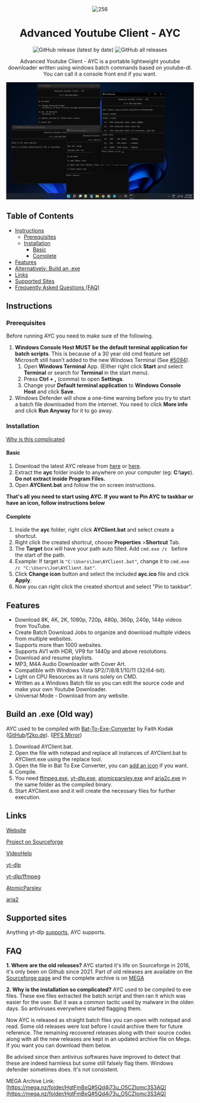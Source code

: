 <div align="center">

![256](https://user-images.githubusercontent.com/60822601/115324256-36724180-a1a7-11eb-929c-c0d1221b7b84.png)

# Advanced Youtube Client - AYC

![GitHub release (latest by date)](https://img.shields.io/github/v/release/adithya-s-sekhar/advanced-youtube-client-ayc?style=flat) ![GitHub all releases](https://img.shields.io/github/downloads/adithya-s-sekhar/advanced-youtube-client-ayc/total?style=flat)

Advanced Youtube Client - AYC is a portable lightweight youtube downloader written using windows batch commands based on youtube-dl.
You can call it a console front end if you want.

![512](https://raw.githubusercontent.com/adithya-s-sekhar/advanced-youtube-client-ayc/main/Screenshots/screens.png)

</div>

## Table of Contents

- [Instructions](#instructions)
  - [Prerequisites](#prerequisites)
  - [Installation](#installation)
    - [Basic](#basic)
    - [Complete](#complete)
- [Features](#features)
- [Alternatively: Build an .exe](#build-an-exe-old-way)
- [Links](#links)
- [Supported Sites](#supported-sites)
- [Frequently Asked Questions (FAQ)](#FAQ)

## Instructions

### Prerequisites
Before running AYC you need to make sure of the following.
1. **Windows Console Host MUST be the default terminal application for batch scripts**. This is because of a 30 year old cmd feature set Microsoft still hasn't added to the new Windows Terminal (See [#5094](https://github.com/microsoft/terminal/issues/5094)).
   1. Open **Windows Terminal** App. (Either right click **Start** and select **Terminal** or search for **Terminal** in the start menu).
   2. Press **Ctrl + ,** (comma) to open **Settings**.
   3. Change your **Default terminal application** to **Windows Console Host** and click **Save**.
2. Windows Defender will show a one-time warning before you try to start a batch file downloaded from the internet. You need to click **More info** and click **Run Anyway** for it to go away.

### Installation 
[Why is this complicated](#faq)
#### Basic
1. Download the latest AYC release from [here](https://github.com/adithya-s-sekhar/advanced-youtube-client-ayc/releases/tag/v3.15) or [here](https://advanced-youtube-client-ayc.sourceforge.io/).
2. Extract the **ayc** folder inside to anywhere on your computer (eg: **C:\ayc**). **Do not extract inside Program Files.**
3. Open **AYClient.bat** and follow the on screen instructions. 

**That's all you need to start using AYC. If you want to Pin AYC to taskbar or have an icon, follow instructions below**

#### Complete
1. Inside the **ayc** folder, right click **AYClient.bat** and select create a shortcut.
2. Right click the created shortcut, choose **Properties** >**Shortcut** Tab.
3. The **Target** box will have your path auto filled. Add `cmd.exe /c ` before the start of the path.
4. Example: If target is `"C:\Users\Joe\AYClient.bat"`, change it to `cmd.exe /c "C:\Users\Joe\AYClient.bat"`.
5. Click **Change icon** button and select the included **ayc.ico** file and click **Apply**.
6. Now you can right click the created shortcut and select "Pin to taskbar".

## Features

- Download 8K, 4K, 2K, 1080p, 720p, 480p, 360p, 240p, 144p videos from YouTube.
- Create Batch Download Jobs to organize and download multiple videos from multiple websites.
- Supports more than 1000 websites.
- Supports AV1 with HDR, VP9 for 1440p and above resolutions.
- Download and resume playlists.
- MP3, M4A Audio Downloader with Cover Art.
- Compatible with Windows Vista SP2/7/8/8.1/10/11 (32/64-bit).
- Light on CPU Resources as it runs solely on CMD.
- Written as a Windows Batch file so you can edit the source code and make your own Youtube Downloader.
- Universal Mode - Download from any website.


## Build an .exe (Old way)

AYC used to be compiled with [Bat-To-Exe-Converter](https://www.majorgeeks.com/files/details/bat_to_exe_converter.html) by Faith Kodak ([GitHub](https://github.com/99fk)/[f2ko.de](https://f2ko.de/programme/bat-to-exe-converter/)). ([IPFS Mirror](http://ipfs.io/ipfs/QmPBp7wBSC9GukPUcp7LXFCGXBvc2e45PUfWUbCJzuLG65))

1. Download AYClient.bat.
2. Open the file with notepad and replace all instances of AYClient.bat to AYClient.exe using the replace tool.
3. Open the file in Bat To Exe Converter, you can [add an icon](https://github.com/adithya-s-sekhar/advanced-youtube-client-ayc/blob/main/ayc.ico?raw=true) if you want.
4. Compile.
5. You need [ffmpeg.exe](https://github.com/yt-dlp/FFmpeg-Builds/releases), [yt-dlp.exe](https://github.com/yt-dlp/yt-dlp/releases), [atomicparsley.exe](https://github.com/wez/atomicparsley/releases) and [aria2c.exe](https://github.com/aria2/aria2/releases) in the same folder as the compiled binary.
6. Start AYClient.exe and it will create the necessary files for further execution.

## Links

[Website](https://advanced-youtube-client-ayc.sourceforge.io)

[Project on Sourceforge](https://sourceforge.net/projects/advanced-youtube-client-ayc)

[VideoHelp](https://www.videohelp.com/software/Advanced-Youtube-Client-AYC)

[yt-dlp](https://github.com/yt-dlp/yt-dlp)

[yt-dlp/ffmpeg](https://github.com/yt-dlp/FFmpeg-Builds)

[AtomicParsley](https://github.com/wez/atomicparsley)

[aria2](https://github.com/aria2/aria2)

## Supported sites
Anything yt-dlp [supports](https://github.com/yt-dlp/yt-dlp/blob/master/supportedsites.md), AYC supports.

## FAQ

**1. Where are the old releases?**
AYC started it's life on Sourceforge in 2016, it's only been on Github since 2021. Part of old releases are available on the [Sourceforge page](https://sourceforge.net/projects/advanced-youtube-client-ayc/) and the complete archive is on [MEGA](https://mega.nz/folder/HgtFmBxQ#5Qd4j73u_O5CZIomc3S3AQ)

**2. Why is the installation so complicated?**
AYC used to be compiled to exe files. These exe files extracted the batch script and then ran it which was easier for the user. But it was a common tactic used by malware in the olden days. So antiviruses everywhere started flagging them. 

Now AYC is released as straight batch files you can open with notepad and read. Some old releases were lost before I could archive them for future reference. The remaining recovered releases along with their source codes along with all the new releases are kept in an updated archive file on Mega. If you want you can download them below. 

Be advised since then antivirus softwares have improved to detect that these are indeed harmless but some still falsely flag them. Windows defender sometimes does. It's not consistent. 

MEGA Archive Link: [https://mega.nz/folder/HgtFmBxQ#5Qd4j73u_O5CZIomc3S3AQ](https://mega.nz/folder/HgtFmBxQ#5Qd4j73u_O5CZIomc3S3AQ)
